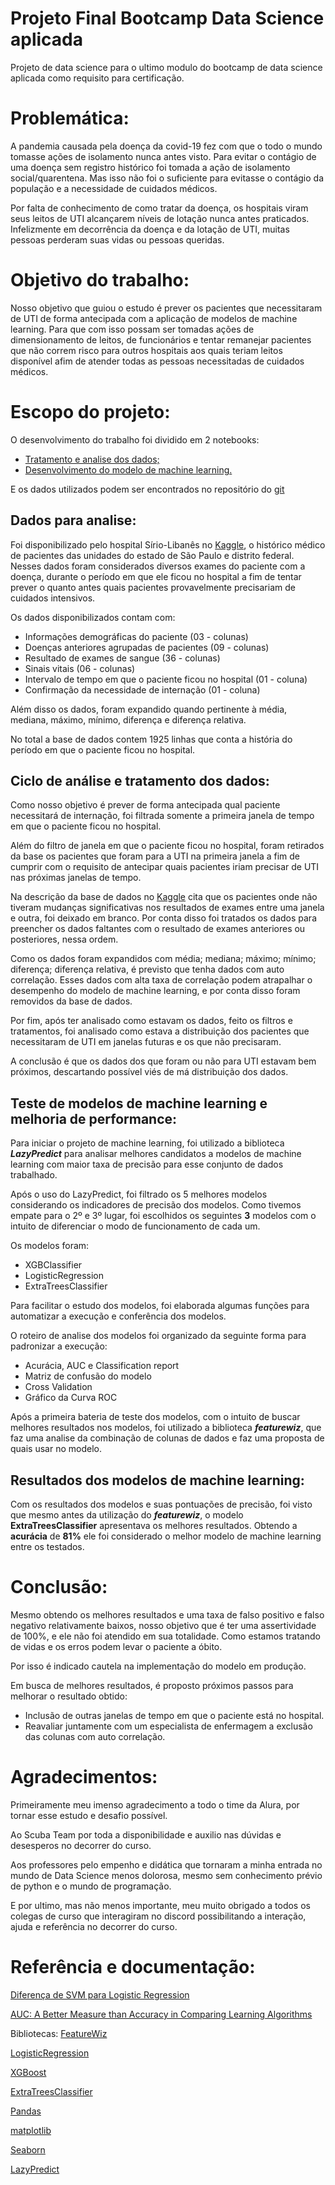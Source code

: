 # Projeto Final Bootcamp Data Science aplicada

Projeto de data science para o ultimo modulo do bootcamp de data science aplicada como requisito para certificação.

# Problemática:

A pandemia causada pela doença da covid-19 fez com que o todo o mundo tomasse ações de isolamento nunca antes visto. Para evitar o contágio de uma doença sem registro histórico foi tomada a ação de isolamento social/quarentena. Mas isso não foi o suficiente para evitasse o contágio da população e a necessidade de cuidados médicos. 

Por falta de conhecimento de como tratar da doença, os hospitais viram seus leitos de UTI alcançarem níveis de lotação nunca antes praticados. Infelizmente em decorrência da doença e da lotação de UTI, muitas pessoas perderam suas vidas ou pessoas queridas. 

# Objetivo do trabalho:

Nosso objetivo que guiou o estudo é prever os pacientes que necessitaram de UTI de forma antecipada com a aplicação de modelos de machine learning. Para que com isso possam ser tomadas ações de dimensionamento de leitos, de funcionários e tentar remanejar pacientes que não correm risco para outros hospitais aos quais teriam leitos disponível afim de atender todas as pessoas necessitadas de cuidados médicos. 

# Escopo do projeto:

O desenvolvimento do trabalho foi dividido em 2 notebooks: 

* [Tratamento e analise dos dados;](https://github.com/kaicque/Projeto-Final-Bootcamp-DS/blob/main/Notebooks/Tratamento_dados.ipynb)
* [Desenvolvimento do modelo de machine learning.](https://github.com/kaicque/Projeto-Final-Bootcamp-DS/blob/main/Notebooks/Machine_Learning.ipynb)

E os dados utilizados podem ser encontrados no repositório do [git](https://github.com/kaicque/Projeto-Final-Bootcamp-DS/tree/main/Dados)

## Dados para analise:

Foi disponibilizado pelo hospital Sírio-Libanês no [Kaggle](https://www.kaggle.com/S%C3%ADrio-Libanes/covid19), o histórico médico de pacientes das unidades do estado de São Paulo e distrito federal. Nesses dados foram considerados diversos exames do paciente com a doença, durante o período em que ele ficou no hospital a fim de tentar prever o quanto antes quais pacientes provavelmente precisariam de cuidados intensivos.

Os dados disponibilizados contam com:

* Informações demográficas do paciente (03 - colunas)
* Doenças anteriores agrupadas de pacientes (09 - colunas)
* Resultado de exames de sangue (36 - colunas)
* Sinais vitais (06 - colunas)
* Intervalo de tempo em que o paciente ficou no hospital (01 - coluna)
* Confirmação da necessidade de internação (01 - coluna)

Além disso os dados, foram expandido quando pertinente à média, mediana, máximo, mínimo, diferença e diferença relativa.

No total a base de dados contem 1925 linhas que conta a história do período em que o paciente ficou no hospital.

## Ciclo de análise e tratamento dos dados:

Como nosso objetivo é prever de forma antecipada qual paciente necessitará de internação, foi filtrada somente a primeira janela de tempo em que o paciente ficou no hospital. 

Além do filtro de janela em que o paciente ficou no hospital, foram retirados da base os pacientes que foram para a UTI na primeira janela a fim de cumprir com o requisito de antecipar quais pacientes iriam precisar de UTI nas próximas janelas de tempo. 

Na descrição da base de dados no [Kaggle](https://www.kaggle.com/S%C3%ADrio-Libanes/covid19) cita que os pacientes onde não tiveram mudanças significativas nos resultados de exames entre uma janela e outra, foi deixado em branco. Por conta disso foi tratados os dados para preencher os dados faltantes com o resultado de exames anteriores ou posteriores, nessa ordem. 

Como os dados foram expandidos com média; mediana; máximo; mínimo; diferença; diferença relativa, é previsto que tenha dados com auto correlação. Esses dados com alta taxa de correlação podem atrapalhar o desempenho do modelo de machine learning, e por conta disso foram removidos da base de dados.

Por fim, após ter analisado como estavam os dados, feito os filtros e tratamentos, foi analisado como estava a distribuição dos pacientes que necessitaram de UTI em janelas futuras e os que não precisaram. 

A conclusão é que os dados dos que foram ou não para UTI estavam bem próximos, descartando possível viés de má distribuição dos dados. 


## Teste de modelos de machine learning e melhoria de performance:


Para iniciar o projeto de machine learning, foi utilizado a biblioteca ***LazyPredict*** para analisar melhores candidatos a  modelos de machine learning com maior taxa de precisão para esse conjunto de dados trabalhado.

Após o uso do LazyPredict, foi filtrado os 5 melhores modelos considerando os indicadores de precisão dos modelos. Como tivemos empate para o 2º e 3º lugar, foi escolhidos os seguintes **3** modelos com o intuito de diferenciar o modo de funcionamento de cada um.

Os modelos foram:
* XGBClassifier
* LogisticRegression
* ExtraTreesClassifier

Para facilitar o estudo dos modelos, foi elaborada algumas funções para automatizar a execução e conferência dos modelos. 

O roteiro de analise dos modelos foi organizado da seguinte forma para padronizar a execução:
-   Acurácia, AUC e Classification report
-   Matriz de confusão do modelo
-   Cross Validation
-   Gráfico da Curva ROC

Após a primeira bateria de teste dos modelos, com o intuito de buscar melhores resultados nos modelos, foi utilizado a biblioteca ***featurewiz***, que faz uma analise da combinação de colunas de dados e faz uma proposta de quais usar no modelo. 

## Resultados dos modelos de machine learning:

Com os resultados dos modelos e suas pontuações de precisão, foi visto que mesmo antes da utilização do ***featurewiz***, o modelo **ExtraTreesClassifier** apresentava os melhores resultados. Obtendo a **acurácia** de **81%** ele foi considerado o melhor modelo de machine learning entre os testados. 


# Conclusão:

Mesmo obtendo os melhores resultados e uma taxa de falso positivo e falso negativo relativamente baixos, nosso objetivo que é ter uma assertividade de 100%, e ele não foi atendido em sua totalidade. Como estamos tratando de vidas e os erros podem levar o paciente a óbito. 

Por isso é indicado cautela na implementação do modelo em produção. 

Em busca de melhores resultados, é proposto próximos passos para melhorar o resultado obtido:
-   Inclusão de outras janelas de tempo em que o paciente está no hospital.
-   Reavaliar juntamente com um especialista de enfermagem a exclusão das colunas com auto correlação. 

# Agradecimentos:
Primeiramente meu imenso agradecimento a todo o time da Alura, por tornar esse estudo e desafio possível.

Ao Scuba Team por toda a disponibilidade e auxilio nas dúvidas e desesperos no decorrer do curso. 

Aos professores pelo empenho e didática que tornaram a minha entrada no mundo de Data Science menos dolorosa, mesmo sem conhecimento prévio de python e o mundo de programação. 

E por ultimo, mas não menos importante, meu muito obrigado a todos os colegas de curso que interagiram no discord possibilitando a interação, ajuda e referência no decorrer do curso.


# Referência e documentação:
[Diferença de SVM para Logistic Regression](https://medium.com/axum-labs/logistic-regression-vs-support-vector-machines-svm-c335610a3d16)

[AUC: A Better Measure than Accuracy in Comparing Learning Algorithms](https://link.springer.com/chapter/10.1007/3-540-44886-1_25)

Bibliotecas:
[FeatureWiz](https://github.com/AutoViML/featurewiz)

[LogisticRegression](https://scikit-learn.org/stable/modules/generated/sklearn.linear_model.LogisticRegression.html)

[XGBoost](https://xgboost.readthedocs.io/en/latest/get_started.html)

[ExtraTreesClassifier](https://scikit-learn.org/stable/modules/generated/sklearn.ensemble.ExtraTreesClassifier.html)

[Pandas](https://pandas.pydata.org/docs/index.html)

[matplotlib](https://matplotlib.org/stable/contents.html)

[Seaborn](https://seaborn.pydata.org/)

[LazyPredict](https://lazypredict.readthedocs.io/en/latest/)
